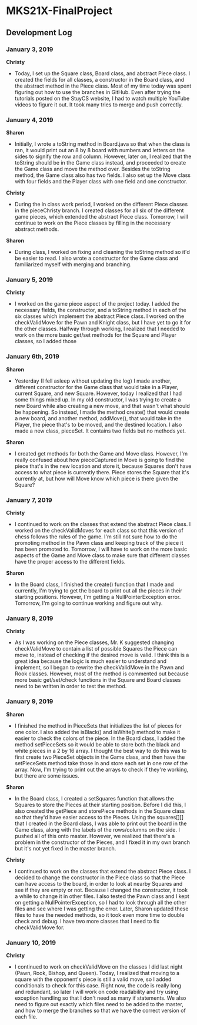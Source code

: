 # MKS21X-FinalProject

## Development Log

### January 3, 2019

**Christy**
- Today, I set up the Square class, Board class, and abstract Piece class. I created the fields for all classes, a constructor in the Board class, and the abstract method in the Piece class. Most of my time today was spent figuring out how to use the branches in GitHub. Even after trying the tutorials posted on the StuyCS website, I had to watch multiple YouTube videos to figure it out. It took many tries to merge and push correctly.

### January 4, 2019

**Sharon**
- Initially, I wrote a toString method in Board.java so that when the class is ran, it would print out an 8 by 8 board with numbers and letters on the sides to signify the row and column. However, later on, I realized that the toString should be in the Game class instead, and proceeded to create the Game class and move the method over. Besides the toString method, the Game class also has two fields. I also set up the Move class with four fields and the Player class with one field and one constructor.

**Christy**
- During the in class work period, I worked on the different Piece classes in the pieceChristy branch. I created classes for all six of the different game pieces, which extended the abstract Piece class. Tomorrow, I will continue to work on the Piece classes by filling in the necessary abstract methods.

**Sharon**
- During class, I worked on fixing and cleaning the toString method so it'd be easier to read. I also wrote a constructor for the Game class and familiarized myself with merging and branching.

### January 5, 2019

**Christy**
- I worked on the game piece aspect of the project today. I added the necessary fields, the constructor, and a toString method in each of the six classes which implement the abstract Piece class. I worked on the checkValidMove for the Pawn and Knight class, but I have yet to go it for the other classes. Halfway through working, I realized that I needed to work on the more basic get/set methods for the Square and Player classes, so I added those

### January 6th, 2019

**Sharon**
- Yesterday (I fell asleep without updating the log) I made another, different constructor for the Game class that would take in a Player, current Square, and new Square. However, today I realized that I had some things mixed up. In my old constructor, I was trying to create a new Board while also creating a new move, and that wasn't what should be happening. So instead, I made the method create() that would create a new board, and another method, addMove(), that would take in the Player, the piece that's to be moved, and the destined location. I also made a new class, pieceSet. It contains two fields but no methods yet.

**Sharon**
- I created get methods for both the Game and Move class. However, I'm really confused about how pieceCaptured in Move is going to find the piece that's in the new location and store it, because Squares don't have access to what piece is currently there. Piece stores the Square that it's currently at, but how will Move know which piece is there given the Square?

### January 7, 2019

**Christy**
- I continued to work on the classes that extend the abstract Piece class. I worked on the checkValidMoves for each class so that this version of chess follows the rules of the game. I'm still not sure how to do the promoting method in the Pawn class and keeping track of the piece it has been promoted to. Tomorrow, I will have to work on the more basic aspects of the Game and Move class to make sure that different classes have the proper access to the different fields.

**Sharon**
- In the Board class, I finished the create() function that I made and currently, I'm trying to get the board to print out all the pieces in their starting positions. However, I'm getting a NullPointerException error. Tomorrow, I'm going to continue working and figure out why.

### January 8, 2019

**Christy**
- As I was working on the Piece classes, Mr. K suggested changing checkValidMove to contain a list of possible Squares the Piece can move to, instead of checking if the desired move is valid. I think this is a great idea because the logic is much easier to understand and implement, so I began to rewrite the checkValidMove in the Pawn and Rook classes. However, most of the method is commented out because more basic get/set/check functions in the Square and Board classes need to be written in order to test the method.


### January 9, 2019

**Sharon**
- I finished the method in PieceSets that initializes the list of pieces for one color. I also added the isBlack() and isWhite() method to make it easier to check the colors of the piece. In the Board class, I added the method setPieceSets so it would be able to store both the black and white pieces in a 2 by 16 array. I thought the best way to do this was to first create two PieceSet objects in the Game class, and then have the setPieceSets method take those in and store each set in one row of the array. Now, I'm trying to print out the arrays to check if they're working, but there are some issues.

**Sharon**
- In the Board class, I created a setSquares function that allows the Squares to store the Pieces at their starting position. Before I did this, I also created the getPiece and storePiece methods in the Square class so that they'd have easier access to the Pieces. Using the squares[][] that I created in the Board class, I was able to print out the board in the Game class, along with the labels of the rows/columns on the side. I pushed all of this onto master. However, we realized that there's a problem in the constructor of the Pieces, and I fixed it in my own branch but it's not yet fixed in the master branch.

**Christy**
- I continued to work on the classes that extend the abstract Piece class. I decided to change the constructor in the Piece class so that the Piece can have access to the board, in order to look at nearby Squares and see if they are empty or not. Because I changed the constructor, it took a while to change it in other files. I also tested the Pawn class and I kept on getting a NullPointerException, so I had to look through all the other files and see where I was getting the error. Later, Sharon updated these files to have the needed methods, so it took even more time to double check and debug. I have two more classes that I need to fix checkValidMove for.

### January 10, 2019

**Christy**
- I continued to work on checkValidMove on the classes I did last night (Pawn, Rook, Bishop, and Queen). Today, I realized that moving to a square with the opponent's piece is still a valid move, so I added conditionals to check for this case. Right now, the code is really long and redundant, so later I will work on code readability and try using exception handling so that I don't need as many if statements. We also need to figure out exactly which files need to be added to the master, and how to merge the branches so that we have the correct version of each file.
